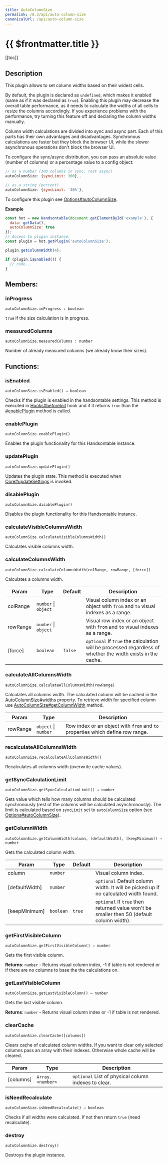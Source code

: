 ```yaml
---
title: AutoColumnSize
permalink: /8.3/api/auto-column-size
canonicalUrl: /api/auto-column-size
---
```


# {{ $frontmatter.title }}

[[toc]]

## Description


This plugin allows to set column widths based on their widest cells.

By default, the plugin is declared as `undefined`, which makes it enabled (same as if it was declared as `true`).
Enabling this plugin may decrease the overall table performance, as it needs to calculate the widths of all cells to
resize the columns accordingly.
If you experience problems with the performance, try turning this feature off and declaring the column widths manually.

Column width calculations are divided into sync and async part. Each of this parts has their own advantages and
disadvantages. Synchronous calculations are faster but they block the browser UI, while the slower asynchronous
operations don't block the browser UI.

To configure the sync/async distribution, you can pass an absolute value (number of columns) or a percentage value to a config object:
```js
// as a number (300 columns in sync, rest async)
autoColumnSize: {syncLimit: 300},.

// as a string (percent)
autoColumnSize: {syncLimit: '40%'},
```

To configure this plugin see [Options#autoColumnSize](./options/#autocolumnsize).


**Example**  
```js
const hot = new Handsontable(document.getElementById('example'), {
  data: getData(),
  autoColumnSize: true
});
// Access to plugin instance:
const plugin = hot.getPlugin('autoColumnSize');

plugin.getColumnWidth(4);

if (plugin.isEnabled()) {
  // code...
}
```
## Members:

### inProgress
`autoColumnSize.inProgress : boolean`

`true` if the size calculation is in progress.



### measuredColumns
`autoColumnSize.measuredColumns : number`

Number of already measured columns (we already know their sizes).


## Functions:

### isEnabled
`autoColumnSize.isEnabled() ⇒ boolean`

Checks if the plugin is enabled in the handsontable settings. This method is executed in [Hooks#beforeInit](./hooks/#beforeinit)
hook and if it returns `true` than the [#enablePlugin](./auto-column-size/#enableplugin) method is called.



### enablePlugin
`autoColumnSize.enablePlugin()`

Enables the plugin functionality for this Handsontable instance.



### updatePlugin
`autoColumnSize.updatePlugin()`

Updates the plugin state. This method is executed when [Core#updateSettings](./core/#updatesettings) is invoked.



### disablePlugin
`autoColumnSize.disablePlugin()`

Disables the plugin functionality for this Handsontable instance.



### calculateVisibleColumnsWidth
`autoColumnSize.calculateVisibleColumnsWidth()`

Calculates visible columns width.



### calculateColumnsWidth
`autoColumnSize.calculateColumnsWidth(colRange, rowRange, [force])`

Calculates a columns width.


| Param | Type | Default | Description |
| --- | --- | --- | --- |
| colRange | <code>number</code> \| <code>object</code> |  | Visual column index or an object with `from` and `to` visual indexes as a range. |
| rowRange | <code>number</code> \| <code>object</code> |  | Visual row index or an object with `from` and `to` visual indexes as a range. |
| [force] | <code>boolean</code> | <code>false</code> | `optional` If `true` the calculation will be processed regardless of whether the width exists in the cache. |



### calculateAllColumnsWidth
`autoColumnSize.calculateAllColumnsWidth(rowRange)`

Calculates all columns width. The calculated column will be cached in the [AutoColumnSize#widths](./auto-column-size/#widths) property.
To retrieve width for specified column use [AutoColumnSize#getColumnWidth](./auto-column-size/#getcolumnwidth) method.


| Param | Type | Description |
| --- | --- | --- |
| rowRange | <code>object</code> \| <code>number</code> | Row index or an object with `from` and `to` properties which define row range. |



### recalculateAllColumnsWidth
`autoColumnSize.recalculateAllColumnsWidth()`

Recalculates all columns width (overwrite cache values).



### getSyncCalculationLimit
`autoColumnSize.getSyncCalculationLimit() ⇒ number`

Gets value which tells how many columns should be calculated synchronously (rest of the columns will be calculated
asynchronously). The limit is calculated based on `syncLimit` set to `autoColumnSize` option (see [Options#autoColumnSize](./options/#autocolumnsize)).



### getColumnWidth
`autoColumnSize.getColumnWidth(column, [defaultWidth], [keepMinimum]) ⇒ number`

Gets the calculated column width.


| Param | Type | Default | Description |
| --- | --- | --- | --- |
| column | <code>number</code> |  | Visual column index. |
| [defaultWidth] | <code>number</code> |  | `optional` Default column width. It will be picked up if no calculated width found. |
| [keepMinimum] | <code>boolean</code> | <code>true</code> | `optional` If `true` then returned value won't be smaller then 50 (default column width). |



### getFirstVisibleColumn
`autoColumnSize.getFirstVisibleColumn() ⇒ number`

Gets the first visible column.


**Returns**: <code>number</code> - Returns visual column index, -1 if table is not rendered or if there are no columns to base the the calculations on.  

### getLastVisibleColumn
`autoColumnSize.getLastVisibleColumn() ⇒ number`

Gets the last visible column.


**Returns**: <code>number</code> - Returns visual column index or -1 if table is not rendered.  

### clearCache
`autoColumnSize.clearCache([columns])`

Clears cache of calculated column widths. If you want to clear only selected columns pass an array with their indexes.
Otherwise whole cache will be cleared.


| Param | Type | Description |
| --- | --- | --- |
| [columns] | <code>Array.&lt;number&gt;</code> | `optional` List of physical column indexes to clear. |



### isNeedRecalculate
`autoColumnSize.isNeedRecalculate() ⇒ boolean`

Checks if all widths were calculated. If not then return `true` (need recalculate).



### destroy
`autoColumnSize.destroy()`

Destroys the plugin instance.


